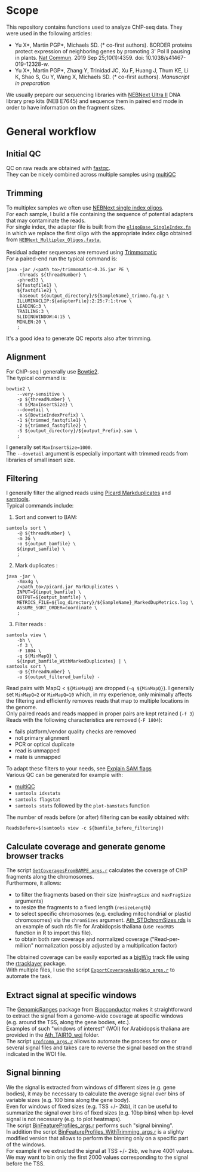 # Scope

This repository contains functions used to analyze ChIP-seq data. They were used in the following articles:  

  - Yu X\*, Martin PGP\*, Michaels SD. (\* co-first authors). BORDER proteins protect expression of neighboring genes by promoting 3' Pol II pausing in plants. [Nat Commun](https://rdcu.be/cux4Z). 2019 Sep 25;10(1):4359. doi: 10.1038/s41467-019-12328-w. 
  - Yu X\*, Martin PGP\*, Zhang Y, Trinidad JC, Xu F, Huang J, Thum KE, Li K, Shao S, Gu Y, Wang X, Michaels SD. (\* co-first authors). *Manuscript in preparation*  

We usually prepare our sequencing libraries with [NEBNext Ultra II](https://international.neb.com/products/e7645-nebnext-ultra-ii-dna-library-prep-kit-for-illumina) DNA library prep kits (NEB E7645) and sequence them in paired end mode in order to have information on the fragment sizes.

# General workflow

## Initial QC
QC on raw reads are obtained with [fastqc](https://www.bioinformatics.babraham.ac.uk/projects/fastqc/).  
They can be nicely combined across multiple samples using [multiQC](https://multiqc.info/)

## Trimming
To multiplex samples we often use [NEBNext single index oligos](https://international.neb.com/tools-and-resources/selection-charts/nebnext-multiplex-oligos-selection-chart).  
For each sample, I build a file containing the sequence of potential adapters that may contaminate the reads.  
For single index, the adapter file is built from the [`oligoBase_SingleIndex.fa`](oligoBase_SingleIndex.fa) in which we replace the first oligo with the appropriate index oligo obtained from [`NEBNext_Multiplex_Oligos.fasta`.](NEBNext_Multiplex_Oligos.fasta)  
<br/>
Residual adapter sequences are removed using [Trimmomatic](http://www.usadellab.org/cms/?page=trimmomatic)  
For a paired-end run the typical command is:  

    java -jar /<path_to>/trimmomatic-0.36.jar PE \
        -threads ${threadNumber} \
        -phred33 \
        ${fastqfile1} \
        ${fastqfile2} \
        -baseout ${output_directory}/${SampleName}_trimmo.fq.gz \
        ILLUMINACLIP:${adapterFile}:2:25:7:1:true \
        LEADING:3 \
        TRAILING:3 \
        SLIDINGWINDOW:4:15 \
        MINLEN:20 \
        ;

It's a good idea to generate QC reports also after trimming.

## Alignment
For ChIP-seq I generally use [Bowtie2](http://bowtie-bio.sourceforge.net/bowtie2/index.shtml).  
The typical command is:  

    bowtie2 \
        --very-sensitive \
        -p ${threadNumber} \
        -X ${MaxInsertSize} \
        --dovetail \
        -x ${BowtieIndexPrefix} \
        -1 ${trimmed_fastqfile1} \
        -2 ${trimmed_fastqfile2} \
        -S ${output_directory}/${output_Prefix}.sam \
        ;

I generally set `MaxInsertSize=1000`.  
The `--dovetail` argument is especially important with trimmed reads from libraries of small insert size.

## Filtering
I generally filter the aligned reads using [Picard Markduplicates](https://broadinstitute.github.io/picard/command-line-overview.html#MarkDuplicates) and [samtools](http://www.htslib.org/).  
Typical commands include:

  1. Sort and convert to BAM:

    samtools sort \
        -@ ${threadNumber} \
        -m 3G \
        -o ${output_bamfile} \
        ${input_samfile} \
        ;


  2. Mark duplicates :

    java -jar \
        -Xmx4g \
        /<path_to>/picard.jar MarkDuplicates \
        INPUT=${input_bamfile} \
        OUTPUT=${output_bamfile} \
        METRICS_FILE=${log_directory}/${SampleName}_MarkedDupMetrics.log \
        ASSUME_SORT_ORDER=coordinate \
        ;

  3. Filter reads :

    samtools view \
        -bh \
        -f 3 \
        -F 1804 \
        -q ${MinMapQ} \
        ${input_bamfile_WithMarkedDuplicates} | \
    samtools sort \
        -@ ${threadNumber} \
        -o ${output_filtered_bamfile} -


Read pairs with MapQ < `${MinMapQ}` are dropped (`-q ${MinMapQ}`). I generally set `MinMapQ=2` or `MinMapQ=10` which, in my experience, only minimally affects the filtering and efficiently removes reads that map to multiple locations in the genome.  
Only paired reads and reads mapped in proper pairs are kept retained (`-f 3`)  
Reads with the following characteristics are removed (`-F 1804`):  

  - fails platform/vendor quality checks are removed
  - not primary alignment
  - PCR or optical duplicate
  - read is unmapped
  - mate is unmapped

To adapt these filters to your needs, see [Explain SAM flags](https://broadinstitute.github.io/picard/explain-flags.html)
<br/>
Various QC can be generated for example with:

  - [multiQC](https://multiqc.info/)
  - `samtools idxstats`
  - `samtools flagstat`
  - `samtools stats` followed by the `plot-bamstats` function

The number of reads before (or after) filtering can be easily obtained with:

    ReadsBefore=$(samtools view -c ${bamfile_before_filtering})


## Calculate coverage and generate genome browser tracks

The script [`GetCoveragesFromBAMPE_args.r`](GetCoveragesFromBAMPE_args.r) calculates the coverage of ChIP fragments along the chromosomes.  
Furthermore, it allows:

  - to filter the fragments based on their size (`minFragSize` and `maxFragSize` arguments)  
  - to resize the fragments to a fixed length (`resizeLength`)
  - to select specific chromosomes (e.g. excluding mitochondrial or plastid chromosomes) via the `chromSizes` argument. [Ath_STDchromSizes.rds](Ath_STDchromSizes.rds) is an example of such rds file for Arabidopsis thaliana (use `readRDS` function in R to import this file).
  - to obtain both raw coverage and normalized coverage ("Read-per-million" normalization possibly adjusted by a multiplication factor)

The obtained coverage can be easily exported as a [bigWig](https://genome.ucsc.edu/goldenpath/help/bigWig.html) track file using the [rtracklayer](http://www.bioconductor.org/packages/release/bioc/html/rtracklayer.html) package.  
With multiple files, I use the script [`ExportCoverageAsBigWig_args.r`](ExportCoverageAsBigWig_args.r) to automate the task.


## Extract signal at specific windows

The [GenomicRanges](http://www.bioconductor.org/packages/release/bioc/html/GenomicRanges.html) package from [Biocconductor](http://www.bioconductor.org/) makes it straightforward to extract the signal from a genome-wide coverage at specific windows (e.g. around the TSS, along the gene bodies, etc.).  
Examples of such "windows of interest" (WOI) for Arabidopsis thaliana are provided in the [Ath_TAIR10_woi](Ath_TAIR10_woi) folder.  
The script [`profcomp_args.r`](profcomp_args.r) allows to automate the process for one or several signal files and takes care to reverse the signal based on the strand indicated in the WOI file.  


## Signal binning

We the signal is extracted from windows of different sizes (e.g. gene bodies), it may be necessary to calculate the average signal over bins of variable sizes (e.g. 100 bins along the gene body).  
Even for windows of fixed sizes (e.g. TSS +/- 2kb), it can be useful to summarize the signal over bins of fixed sizes (e.g. 10bp bins) when bp-level signal is not necessary (e.g. to plot heatmaps).  
The script [BinFeatureProfiles_args.r](BinFeatureProfiles_args.r) performs such "signal binning".  
In addition the script [BinFeatureProfiles_WithTrimming_args.r](BinFeatureProfiles_WithTrimming_args.r) is a slighty modified version that allows to perform the binning only on a specific part of the windows.  
For example if we extracted the signal at TSS +/- 2kb, we have 4001 values. We may want to bin only the first 2000 values corresponding to the signal before the TSS.


